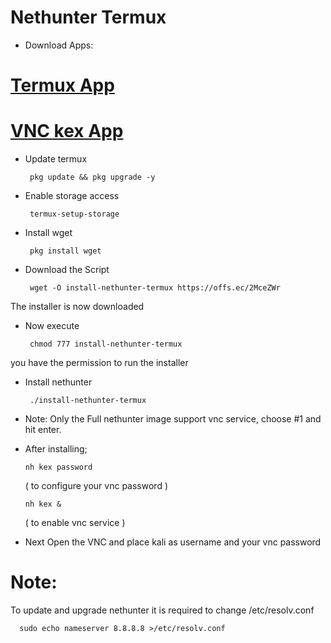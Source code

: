 # Nethunter Termux

- Download Apps:
# [Termux App](https://github.com/xiv3r/Termux-Nethunter/releases/download/Apps/Termux_v0.119.1.apk)
# [VNC kex App](https://github.com/xiv3r/Termux-Nethunter/releases/download/Apps/offsec.nethunter.kex.apk)



- Update termux

       pkg update && pkg upgrade -y
   
- Enable storage access

       termux-setup-storage


- Install wget

       pkg install wget


- Download the Script

       wget -O install-nethunter-termux https://offs.ec/2MceZWr

The installer is now downloaded


- Now execute

       chmod 777 install-nethunter-termux

you have the permission to run the installer


- Install nethunter

       ./install-nethunter-termux


- Note: Only the Full nethunter image support vnc service, choose #1 and hit enter.




- After installing;
     
      nh kex password 
      
   ( to configure your vnc password )
       
      nh kex &
      
   ( to enable vnc service )


- Next Open the VNC and place kali as username and your vnc password 


# Note:
To update and upgrade nethunter it is required to change /etc/resolv.conf

      sudo echo nameserver 8.8.8.8 >/etc/resolv.conf


 

